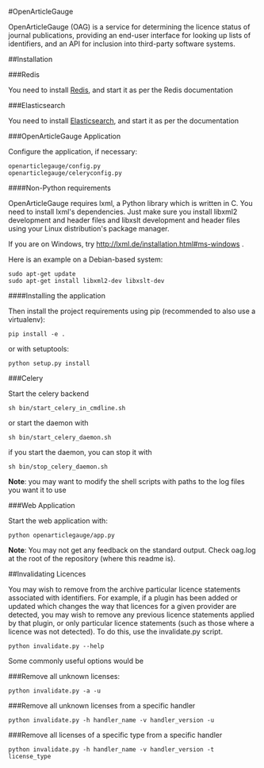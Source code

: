 #OpenArticleGauge

OpenArticleGauge (OAG) is a service for determining the licence status of journal publications, providing an end-user interface for looking up lists of identifiers, and an API for inclusion into third-party software systems.

##Installation

###Redis

You need to install [Redis](http://redis.io), and start it as per the Redis documentation

###Elasticsearch

You need to install [Elasticsearch](http://www.elasticsearch.org/), and start it as per the documentation

###OpenArticleGauge Application

Configure the application, if necessary:

    openarticlegauge/config.py
    openarticlegauge/celeryconfig.py

####Non-Python requirements

OpenArticleGauge requires lxml, a Python library which is written in C.
You need to install lxml's dependencies.  Just make sure you install
libxml2 development and header files and libxslt development and header
files using your Linux distribution's package manager.

If you are on Windows, try http://lxml.de/installation.html#ms-windows .

Here is an example on a Debian-based system:

    sudo apt-get update
    sudo apt-get install libxml2-dev libxslt-dev

####Installing the application

Then install the project requirements using pip (recommended to also use a virtualenv):

    pip install -e .
    
or with setuptools:

    python setup.py install

###Celery

Start the celery backend

    sh bin/start_celery_in_cmdline.sh

or start the daemon with

    sh bin/start_celery_daemon.sh
    
if you start the daemon, you can stop it with

    sh bin/stop_celery_daemon.sh

**Note**: you may want to modify the shell scripts with paths to the log files you want it to use

###Web Application

Start the web application with:

    python openarticlegauge/app.py

**Note**: You may not get any feedback on the standard output. Check
oag.log at the root of the repository (where this readme is).

##Invalidating Licences

You may wish to remove from the archive particular licence statements associated with identifiers.  For example, if a plugin has been added or updated which changes the way that licences for a given provider are detected, you may wish to remove any previous licence statements applied by that plugin, or only particular licence statements (such as those where a licence was not detected).  To do this, use the invalidate.py script.

    python invalidate.py --help

Some commonly useful options would be

###Remove all unknown licenses:

    python invalidate.py -a -u

###Remove all unknown licenses from a specific handler

    python invalidate.py -h handler_name -v handler_version -u

###Remove all licenses of a specific type from a specific handler

    python invalidate.py -h handler_name -v handler_version -t license_type
    

